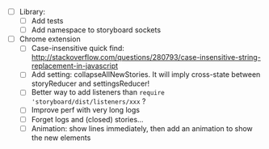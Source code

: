 - [ ] Library:
    + [ ] Add tests
    + [ ] Add namespace to storyboard sockets

- [ ] Chrome extension
    + [ ] Case-insensitive quick find: http://stackoverflow.com/questions/280793/case-insensitive-string-replacement-in-javascript
    + [ ] Add setting: collapseAllNewStories. It will imply cross-state between storyReducer and settingsReducer!
    + [ ] Better way to add listeners than `require 'storyboard/dist/listeners/xxx` ?
    + [ ] Improve perf with very long logs
    - [ ] Forget logs and (closed) stories...
    - [ ] Animation: show lines immediately, then add an animation to show the new elements
